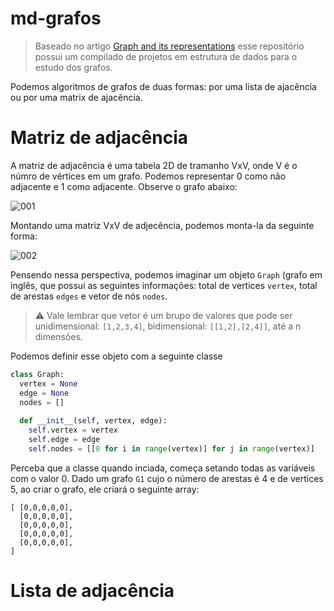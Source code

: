 # md-grafos

> Baseado no artigo [Graph and its representations](https://www.geeksforgeeks.org/graph-and-its-representations/) esse repositório possui um compilado de projetos em estrutura de dados para o estudo dos grafos.

Podemos algoritmos de grafos de duas formas: por uma lista de ajacência ou por uma matrix de ajacência.

# Matriz de adjacência

A matriz de adjacência é uma tabela 2D de tramanho VxV, onde V é o númro de vértices em um grafo. Podemos representar 0 como não adjacente e 1 como adjacente. Observe o grafo abaixo:

![001](https://user-images.githubusercontent.com/13178261/158931245-7f357fa4-1c41-4e54-ae34-7ca02b9b539b.png)

Montando uma matriz VxV de adjecência, podemos monta-la da seguinte forma:

![002](https://user-images.githubusercontent.com/13178261/158931256-0359a084-5189-4948-885f-c130639aff8b.png)

Pensendo nessa perspectiva, podemos imaginar um objeto `Graph` (grafo em inglês, que possui as seguintes informações: total de vertices `vertex`, total de arestas `edges` e vetor de nós `nodes`.

> ⚠️ Vale lembrar que vetor é um brupo de valores que pode ser unidimensional: `[1,2,3,4]`, bidimensional: `[[1,2],[2,4]]`, até a n dimensões.

Podemos definir esse objeto com a seguinte classe

```python
class Graph:
  vertex = None
  edge = None
  nodes = []
  
  def __init__(self, vertex, edge):
    self.vertex = vertex
    self.edge = edge
    self.nodes = [[0 for i in range(vertex)] for j in range(vertex)]

```

Perceba que a classe quando inciada, começa setando todas as variáveis com o valor 0. Dado um grafo `G1` cujo o número de arestas é 4 e de vertices 5, ao criar o grafo, ele criará o seguinte array:

```
[ [0,0,0,0,0],
  [0,0,0,0,0],
  [0,0,0,0,0],
  [0,0,0,0,0],
  [0,0,0,0,0],
]
```

# Lista de adjacência

